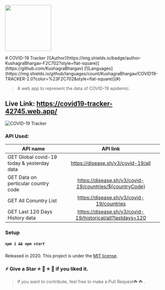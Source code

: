 <p align="left">
   <img src="https://i.ibb.co/7yfpzWZ/image.png" width="150"/>
</p>
# COVID-19 Tracker
[![Author](https://img.shields.io/badge/author-KushagraBhargav-F2C702?style=flat-square)](https://github.com/KushagraBhargav)
[![Languages](https://img.shields.io/github/languages/count/KushagraBhargav/COVID19-TRACKER-2.0?color=%23F2C702&style=flat-square)](#)

> A web app to represent the data of COVID-19 epidemic.

## Live Link: https://covid19-tracker-42745.web.app/

![COVID-19 Tracker](https://i.ibb.co/jhhDB8k/localhost-3000-1.png)


### API Used:
| API name   |      API link      | 
|----------|:-------------:|
| GET Global covid-19 today & yesterday data |  https://disease.sh/v3/covid-19/all |
|GET Data on perticular country code |    https://disease.sh/v3/covid-19/countries/${countryCode}   | 
| GET All Conuntry List | https://disease.sh/v3/covid-19/countries | 
| GET Last 120 Days History data  | https://disease.sh/v3/covid-19/historical/all?lastdays=120 | 

### Setup
##### `npm i && npm start`

Released in 2020.
This project is under the [MIT license](https://github.com/KushagraBhargav/COVID19-TRACKER-2.0/master/LICENSE).

### ⚡️ Give a Star ⭐️ 🌟 ⭐️ 🌟 if you liked it.

> If you want to contribute, feel free to make a Pull Request☘️ ☘️ .









 


